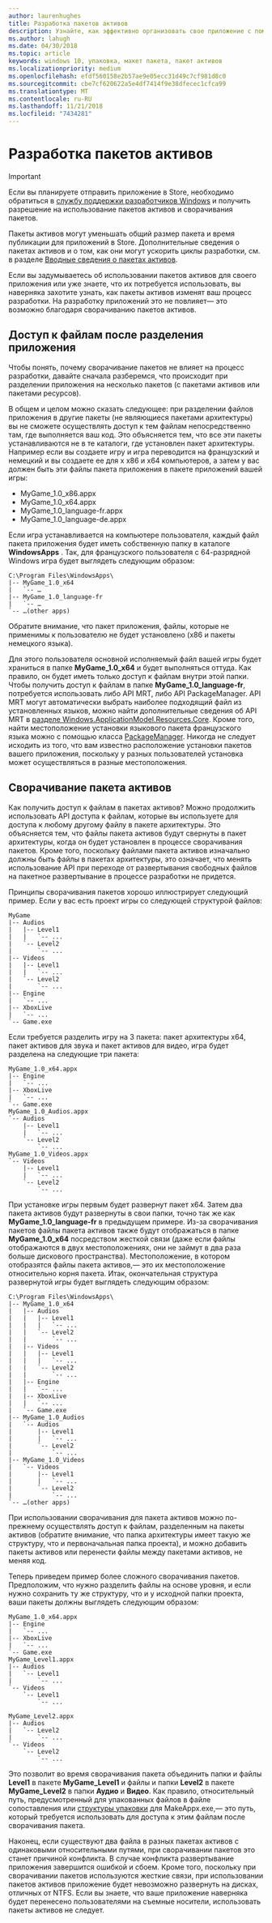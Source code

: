 ```yaml
---
author: laurenhughes
title: Разработка пакетов активов
description: Узнайте, как эффективно организовать свое приложение с помощью пакетов активов и сворачивания пакетов.
ms.author: lahugh
ms.date: 04/30/2018
ms.topic: article
keywords: windows 10, упаковка, макет пакета, пакет активов
ms.localizationpriority: medium
ms.openlocfilehash: efdf560158e2b57ae9e05ecc31d49c7cf981d8c0
ms.sourcegitcommit: cbe7cf620622a5e4df7414f9e38dfecec1cfca99
ms.translationtype: MT
ms.contentlocale: ru-RU
ms.lasthandoff: 11/21/2018
ms.locfileid: "7434281"
---
```

# <a name="developing-with-asset-packages-and-package-folding"></a>Разработка пакетов активов 

> [!IMPORTANT]
> Если вы планируете отправить приложение в Store, необходимо обратиться в [службу поддержки разработчиков Windows](https://developer.microsoft.com/windows/support) и получить разрешение на использование пакетов активов и сворачивания пакетов.

Пакеты активов могут уменьшать общий размер пакета и время публикации для приложений в Store. Дополнительные сведения о пакетах активов и о том, как они могут ускорить циклы разработки, см. в разделе [Вводные сведения о пакетах активов](asset-packages.md).

Если вы задумываетесь об использовании пакетов активов для своего приложения или уже знаете, что их потребуется использовать, вы наверняка захотите узнать, как пакеты активов изменят ваш процесс разработки. На разработку приложений это не повлияет— это возможно благодаря сворачиванию пакетов активов.

## <a name="file-access-after-splitting-your-app"></a>Доступ к файлам после разделения приложения

Чтобы понять, почему сворачивание пакетов не влияет на процесс разработки, давайте сначала разберемся, что происходит при разделении приложения на несколько пакетов (с пакетами активов или пакетами ресурсов). 

В общем и целом можно сказать следующее: при разделении файлов приложения в другие пакеты (не являющиеся пакетами архитектуры) вы не сможете осуществлять доступ к тем файлам непосредственно там, где выполняется ваш код. Это объясняется тем, что все эти пакеты устанавливаются не в те каталоги, где установлен пакет архитектуры. Например если вы создаете игру и игра переводится на французский и немецкий и вы создаете ее для x x86 и x64 компьютеров, а затем у вас должен быть эти файлы пакета приложения в пакете приложений вашей игры:

-   MyGame_1.0_x86.appx
-   MyGame_1.0_x64.appx
-   MyGame_1.0_language-fr.appx
-   MyGame_1.0_language-de.appx

Если игра устанавливается на компьютере пользователя, каждый файл пакета приложения будет иметь собственную папку в каталоге **WindowsApps** . Так, для французского пользователя с 64-разрядной Windows игра будет выглядеть следующим образом:

```example
C:\Program Files\WindowsApps\
|-- MyGame_1.0_x64
|   `-- …
|-- MyGame_1.0_language-fr
|   `-- …
`-- …(other apps)
```

Обратите внимание, что пакет приложения, файлы, которые не применимы к пользователю не будет установлено (x86 и пакеты немецкого языка). 

Для этого пользователя основной исполняемый файл вашей игры будет храниться в папке **MyGame_1.0_x64** и будет выполняться оттуда. Как правило, он будет иметь только доступ к файлам внутри этой папки. Чтобы получить доступ к файлам в папке **MyGame_1.0_language-fr**, потребуется использовать либо API MRT, либо API PackageManager. API MRT могут автоматически выбрать наиболее подходящий файл из установленных языков, можно найти дополнительные сведения об API MRT в [разделе Windows.ApplicationModel.Resources.Core](https://docs.microsoft.com/uwp/api/windows.applicationmodel.resources.core). Кроме того, найти местоположение установки языкового пакета французского языка можно с помощью класса [PackageManager](https://docs.microsoft.com/uwp/api/Windows.Management.Deployment.PackageManager). Никогда не следует исходить из того, что вам известно расположение установки пакетов вашего приложения, поскольку у разных пользователей установка может осуществляться в разные местоположения. 

## <a name="asset-package-folding"></a>Сворачивание пакета активов

Как получить доступ к файлам в пакетах активов? Можно продолжить использовать API доступа к файлам, которые вы используете для доступа к любому другому файлу в пакете архитектуры. Это объясняется тем, что файлы пакета активов будут свернуты в пакет архитектуры, когда он будет установлен в процессе сворачивания пакетов. Кроме того, поскольку файлами пакета активов изначально должны быть файлы в пакетах архитектуры, это означает, что менять использование API при переходе от развертывания свободных файлов на пакетное развертывание в процессе разработки не придется. 

Принципы сворачивания пакетов хорошо иллюстрирует следующий пример. Если у вас есть проект игры со следующей структурой файлов:

```example
MyGame
|-- Audios
|   |-- Level1
|   |   `-- ...
|   `-- Level2
|       `-- ...
|-- Videos
|   |-- Level1
|   |   `-- ...
|   `-- Level2
|       `-- ...
|-- Engine
|   `-- ...
|-- XboxLive
|   `-- ...
`-- Game.exe
```

Если требуется разделить игру на 3 пакета: пакет архитектуры x64, пакет активов для звука и пакет активов для видео, игра будет разделена на следующие три пакета:

```example
MyGame_1.0_x64.appx
|-- Engine
|   `-- ...
|-- XboxLive
|   `-- ...
`-- Game.exe
MyGame_1.0_Audios.appx
`-- Audios
    |-- Level1
    |   `-- ...
    `-- Level2
        `-- ...
MyGame_1.0_Videos.appx
`-- Videos
    |-- Level1
    |   `-- ...
    `-- Level2
        `-- ...
```

При установке игры первым будет развернут пакет x64. Затем два пакета активов будут развернуты в свои папки, точно так же как **MyGame_1.0_language-fr** в предыдущем примере. Из-за сворачивания пакетов файлы пакета активов также будут отображаться в папке **MyGame_1.0_x64** посредством жесткой связи (даже если файлы отображаются в двух местоположениях, они не займут в два раза больше дискового пространства). Местоположение, в котором отобразятся файлы пакета активов,— это их местоположение относительно корня пакета. Итак, окончательная структура развернутой игры будет выглядеть следующим образом:

```example 
C:\Program Files\WindowsApps\
|-- MyGame_1.0_x64
|   |-- Audios
|   |   |-- Level1
|   |   |   `-- ...
|   |   `-- Level2
|   |       `-- ...
|   |-- Videos
|   |   |-- Level1
|   |   |   `-- ...
|   |   `-- Level2
|   |       `-- ...
|   |-- Engine
|   |   `-- ...
|   |-- XboxLive
|   |   `-- ...
|   `-- Game.exe
|-- MyGame_1.0_Audios
|   `-- Audios
|       |-- Level1
|       |   `-- ...
|       `-- Level2
|           `-- ...
|-- MyGame_1.0_Videos
|   `-- Videos
|       |-- Level1
|       |   `-- ...
|       `-- Level2
|           `-- ...
`-- …(other apps)
```

При использовании сворачивания для пакета активов можно по-прежнему осуществлять доступ к файлам, разделенным на пакеты активов (обратите внимание, что папка архитектуры имеет такую же структуру, что и первоначальная папка проекта), и можно добавить пакеты активов или перенести файлы между пакетами активов, не меняя код. 

Теперь приведем пример более сложного сворачивания пакетов. Предположим, что нужно разделить файлы на основе уровня, и если нужно сохранить ту же структуру, что и у исходной папки проекта, ваши пакеты должны выглядеть следующим образом:

```example
MyGame_1.0_x64.appx
|-- Engine
|   `-- ...
|-- XboxLive
|   `-- ...
`-- Game.exe
MyGame_Level1.appx
|-- Audios
|   `-- Level1
|       `-- ...
`-- Videos
    `-- Level1
        `-- ...

MyGame_Level2.appx
|-- Audios
|   `-- Level2
|       `-- ...
`-- Videos
    `-- Level2
        `-- ...
```
Это позволит во время сворачивания пакета объединить папки и файлы **Level1** в пакете **MyGame_Level1** и файлы и папки **Level2** в пакете **MyGame_Level2** в папки **Аудио** и **Видео**. Как правило, относительный путь, предусмотренный для упакованных файлов в файле сопоставления или [структуры упаковки](packaging-layout.md) для MakeAppx.exe,— это путь, который требуется использовать для доступа к этим файлам после сворачивания пакета. 

Наконец, если существуют два файла в разных пакетах активов с одинаковыми относительными путями, при сворачивании пакетов это станет причиной конфликта. В случае конфликта развертывание приложения завершится ошибкой и сбоем. Кроме того, поскольку при сворачивании пакетов используются жесткие связи, при использовании пакетов активов приложение будет невозможно развернуть на дисках, отличных от NTFS. Если вы знаете, что ваше приложение наверняка будет перенесено пользователями на съемные носители, использовать пакеты активов не следует. 


